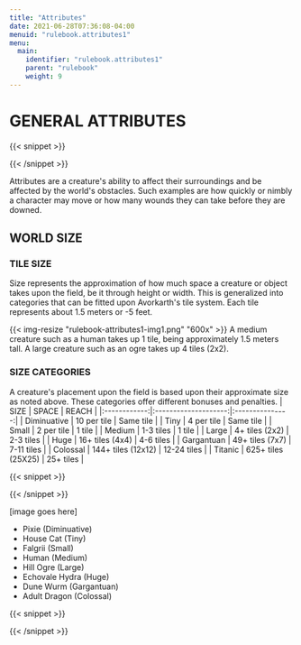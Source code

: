 ```yaml
---
title: "Attributes"
date: 2021-06-28T07:36:08-04:00
menuid: "rulebook.attributes1"
menu:
  main:
    identifier: "rulebook.attributes1"
    parent: "rulebook"
    weight: 9
---
```


# GENERAL ATTRIBUTES

{{< snippet >}}<div class="bookpage-columns"><div class="bookpage-column">{{< /snippet >}}

Attributes are a creature's ability to affect their surroundings and be affected
by the world's obstacles. Such examples are how quickly or nimbly a character
may move or how many wounds they can take before they are downed.

## WORLD SIZE

### TILE SIZE
Size represents the approximation of how much space a creature or object takes
upon the field, be it through height or width. This is generalized into categories
that can be fitted upon Avorkarth's tile system. Each tile represents about
1.5 meters or -5 feet.

{{< img-resize "rulebook-attributes1-img1.png" "600x" >}}
A medium creature such as a human takes up 1 tile, being approximately 1.5 meters tall. A large creature such as an ogre
takes up 4 tiles (2x2).

### SIZE CATEGORIES
A creature's placement upon the field is based upon their approximate size as
noted above. These categories offer different bonuses and penalties.
| SIZE         |  SPACE               |   REACH         |
|:------------:|:--------------------:|:---------------:|
| Diminuative  |  10 per tile         |   Same tile     |
| Tiny         |  4 per tile          |   Same tile     |
| Small        |  2 per tile          |   1 tile        |
| Medium       |  1-3 tiles           |   1 tile        |
| Large        |  4+ tiles (2x2)      |   2-3 tiles     |
| Huge         |  16+ tiles (4x4)     |   4-6 tiles     |
| Gargantuan   |  49+ tiles (7x7)     |   7-11 tiles    |
| Colossal     |  144+ tiles (12x12)  |   12-24 tiles   |
| Titanic      |  625+ tiles (25X25)  |   25+ tiles     |

{{< snippet >}}</div><div class="bookpage-column">{{< /snippet >}}

[image goes here]

* Pixie (Diminuative)
* House Cat (Tiny)
* Falgrii (Small)
* Human  (Medium)
* Hill Ogre (Large)
* Echovale Hydra (Huge)
* Dune Wurm (Gargantuan)
* Adult Dragon (Colossal)

{{< snippet >}}</div></div>{{< /snippet >}}

